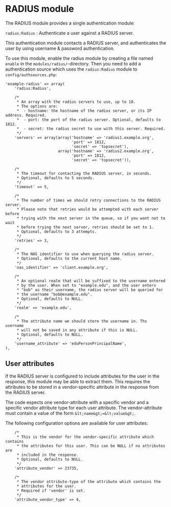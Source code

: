 RADIUS module
=============

The RADIUS module provides a single authentication module:

`radius:Radius`
: Authenticate a user against a RADIUS server.

This authentication module contacts a RADIUS server, and authenticates
the user by using username & password authentication.

To use this module, enable the radius module by creating a file named
`enable` in the `modules/radius/`-directory. Then you need to add a
authentication source which uses the `radius:Radius` module to
`config/authsources.php`:

    'example-radius' => array(
        'radius:Radius',

        /*
         * An array with the radius servers to use, up to 10.
         * The options are:
         *  - hostname: the hostname of the radius server, or its IP address. Required.
         *  - port: the port of the radius server. Optional, defaults to 1812.
         *  - secret: the radius secret to use with this server. Required.
         */
        'servers' => array(array('hostname' => 'radius1.example.org',
                                 'port' => 1812,
                                 'secret' => 'topsecret'),
                           array('hostname' => 'radius2.example.org',
                                 'port' => 1812,
                                 'secret' => 'topsecret')),

        /*
         * The timeout for contacting the RADIUS server, in seconds.
         * Optional, defaults to 5 seconds.
         */
        'timeout' => 5,

        /*
         * The number of times we should retry connections to the RADIUS server.
         * Please note that retries would be attempted with each server before
         * trying with the next server in the queue, so if you want not to wait
         * before trying the next server, retries should be set to 1.
         * Optional, defaults to 3 attempts.
         */
        'retries' => 3,

        /*
         * The NAS identifier to use when querying the radius server.
         * Optional, defaults to the current host name.
         */
        'nas_identifier' => 'client.example.org',

        /*
         * An optional realm that will be suffixed to the username entered
         * by the user. When set to "example.edu", and the user enters
         * "bob" as their username, the radius server will be queried for
         * the username "bob@example.edu".
         * Optional, defaults to NULL.
         */
        'realm' => 'example.edu',

        /*
         * The attribute name we should store the username in. Ths username
         * will not be saved in any attribute if this is NULL.
         * Optional, defaults to NULL.
         */
        'username_attribute' => 'eduPersonPrincipalName',
    ),


User attributes
---------------

If the RADIUS server is configured to include attributes for the user in
the response, this module may be able to extract them. This requires the
attributes to be stored in a vendor-specific attribute in the response
from the RADIUS server.

The code expects one vendor-attribute with a specific vendor and a specific
vendor attribute type for each user attribute. The vendor-attribute must
contain a value of the form `&lt;name&gt;=&lt;value&gt;`.

The following configuration options are available for user attributes:

        /*
         * This is the vendor for the vendor-specific attribute which contains
         * the attributes for this user. This can be NULL if no attributes are
         * included in the response.
         * Optional, defaults to NULL.
         */
        'attribute_vendor' => 23735,

        /*
         * The vendor attribute-type of the attribute which contains the
         * attributes for the user.
         * Required if 'vendor' is set.
         */
        'attribute_vendor_type' => 4,
